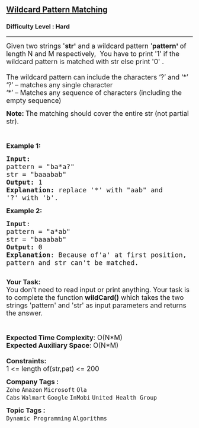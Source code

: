 <h2><a href="https://practice.geeksforgeeks.org/problems/wildcard-pattern-matching/1?utm_source=geeksforgeeks&utm_medium=article_practice_tab&utm_campaign=article_practice_tab">Wildcard Pattern Matching</a></h2><h3>Difficulty Level : Hard</h3><hr><div class="problems_problem_content__Xm_eO"><p><span style="font-size:18px">Given two strings&nbsp;'<strong>str'</strong> and a wildcard pattern '<strong>pattern' </strong>of length N and M respectively,&nbsp; You have to print '1' if the wildcard pattern is matched with str&nbsp;else print&nbsp;'0' .<br>
<br>
The wildcard pattern can include the characters ‘?’ and ‘*’<br>
‘?’ – matches any single character<br>
‘*’ – Matches any sequence of characters (including the empty sequence)</span></p>

<p><span style="font-size:18px"><strong>Note:&nbsp;</strong>The matching should cover the entire str&nbsp;(not partial str).</span></p>

<p>&nbsp;</p>

<p><span style="font-size:18px"><strong>Example 1:</strong></span></p>

<pre><span style="font-size:18px"><strong>Input:</strong>
pattern = "ba*a?"
str = "baaabab"
<strong>Output:</strong> 1
<strong>Explanation: </strong>replace '*' with "aab" and 
'?' with 'b'. 
</span></pre>

<p><span style="font-size:18px"><strong>Example 2:</strong></span></p>

<pre><span style="font-size:18px"><strong>Input</strong>:
pattern = "a*ab"
str = "baaabab"
<strong>Output:</strong> 0
<strong>Explanation</strong>: Because of'a' at first position,
pattern and str can't be matched. 
</span></pre>

<p><br>
<span style="font-size:18px"><strong>Your Task:</strong><br>
You don't need to read input or print anything. Your task is to complete the function&nbsp;<strong>wildCard()</strong>&nbsp;which takes the two strings 'pattern' and 'str' as input parameters&nbsp;and returns the answer.</span></p>

<p>&nbsp;</p>

<p><span style="font-size:18px"><strong>Expected Time Complexity</strong>: O(N*M)<br>
<strong>Expected Auxiliary Space</strong>: O(N*M)<br>
<br>
<strong>Constraints:</strong><br>
1 &lt;= length of(str,pat) &lt;= 200</span></p>
</div><p><span style=font-size:18px><strong>Company Tags : </strong><br><code>Zoho</code>&nbsp;<code>Amazon</code>&nbsp;<code>Microsoft</code>&nbsp;<code>Ola Cabs</code>&nbsp;<code>Walmart</code>&nbsp;<code>Google</code>&nbsp;<code>InMobi</code>&nbsp;<code>United Health Group</code>&nbsp;<br><p><span style=font-size:18px><strong>Topic Tags : </strong><br><code>Dynamic Programming</code>&nbsp;<code>Algorithms</code>&nbsp;